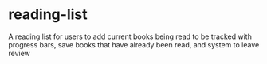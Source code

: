 # reading-list
A reading list for users to add current books being read to be tracked with progress bars, save books that have already been read, and system to leave review
